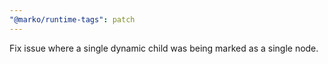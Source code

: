```yaml
---
"@marko/runtime-tags": patch
---
```


Fix issue where a single dynamic child was being marked as a single node.
